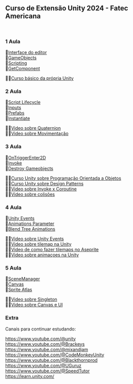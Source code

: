 ## Curso de Extensão Unity 2024 - Fatec Americana</h2> <br>

### 1 Aula <br>
🔗[Interface do editor](https://docs.unity3d.com/Manual/UsingTheEditor.html) <br>
🔗[GameObjects](https://docs.unity3d.com/Manual/GameObjects.html) <br>
🔗[Scripting](https://docs.unity3d.com/Manual/ScriptingSection.html) <br>
🔗[GetComponent](https://docs.unity3d.com/ScriptReference/GameObject.GetComponent.html) <br>

🧑‍🎓[Curso básico da própria Unity](https://learn.unity.com/pathway/unity-essentials) <br>

### 2 Aula <br>
🔗[Script Lifecycle](https://docs.unity3d.com/Manual/ExecutionOrder.html) <br>
🔗[Inputs](https://docs.unity3d.com/ScriptReference/Input.html) <br>
🔗[Prefabs](https://docs.unity3d.com/Manual/Prefabs.html) <br>
🔗[Instantiate](https://docs.unity3d.com/ScriptReference/Object.Instantiate.html) <br>

🧑‍🎓[Video sobre Quaternion](https://www.youtube.com/watch?v=RQHG_Tv9vzA&t)<br>
🧑‍🎓[Video sobre Movimentação ](https://www.youtube.com/watch?v=K7Ne0wzyNbA)<br>

### 3 Aula <br>
🔗[OnTriggerEnter2D](https://docs.unity3d.com/ScriptReference/MonoBehaviour.OnTriggerEnter2D.html) <br>
🔗[Invoke](https://docs.unity3d.com/ScriptReference/MonoBehaviour.Invoke.html)<br>
🔗[Destroy Gameobjects](https://docs.unity3d.com/ScriptReference/Object.Destroy.html) <br>

🧑‍🎓[Curso Unity sobre Programação Orientada a Objetos](https://learn.unity.com/mission/source-control-and-optimization) <br>
🧑‍🎓[Curso Unity sobre Design Patterns](https://learn.unity.com/project/65de084fedbc2a0699d68bfb) <br>
🧑‍🎓[Video sobre Invoke x Coroutine](https://www.youtube.com/watch?v=d-HfLBXJ17k)<br>
🧑‍🎓[Video sobre colisões](https://www.youtube.com/watch?v=jTxBGT28a4U)<br>

### 4 Aula
🔗[Unity Events](https://docs.unity3d.com/ScriptReference/Events.UnityEvent.html)<br>
🔗[Animations Parameter](https://docs.unity3d.com/Manual/AnimationParameters.html)<br>
🔗[Blend Tree Animations](https://docs.unity3d.com/Manual/class-BlendTree.html)<br>

🧑‍🎓[Video sobre Unity Events](https://www.youtube.com/watch?v=OcG0-ZX3wJk)<br>
🧑‍🎓[Video sobre tilemap na Unity](https://www.youtube.com/watch?v=0_YgVUdoAyc)<br>
🧑‍🎓[Video de como fazer tilemaps no Aseprite](https://www.youtube.com/watch?v=QprAkgeyWo8)<br>
🧑‍🎓[Video sobre animaçoes na Unity](https://www.youtube.com/watch?v=sleX2VU0XvY)<br>


### 5 Aula
🔗[SceneManager](https://docs.unity3d.com/ScriptReference/SceneManagement.SceneManager.html)<br>
🔗[Canvas](https://docs.unity3d.com/Packages/com.unity.ugui@3.0/manual/UICanvas.html)<br>
🔗[Sprite Atlas](https://www.crieseusjogos.com.br/sprite-atlas/)<br>

🧑‍🎓[Video sobre Singleton](https://www.youtube.com/watch?v=LS7CG-tryWM)<br>
🧑‍🎓[Video sobre Canvas e UI](https://www.youtube.com/watch?v=-Z5EQfYIgMs)<br>

### Extra

Canais para continuar estudando:

https://www.youtube.com/@unity <br>
https://www.youtube.com/@Brackeys <br>
https://www.youtube.com/@mixandjam <br>
https://www.youtube.com/@CodeMonkeyUnity <br>
https://www.youtube.com/@Blackthornprod <br>
https://www.youtube.com/@UGuruz <br>
https://www.youtube.com/@SpeedTutor <br>
https://learn.unity.com/ <br>
